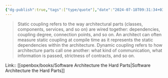 ```yaml
---
{"dg-publish":true,"tags":["type/quote"],"date":"2024-07-18T09:31:34+03:00","title":"static and dymanic coupling","modified_at":"2025-04-24T15:22:44+03:00","aliases":"static and dymanic coupling","permalink":"/mine/quotes/202407180931/","dgPassFrontmatter":true}
---
```



> Static coupling refers to the way architectural parts (classes, components, services, and so on) are wired together: dependencies, coupling degree, connection points, and so on. An architect can often measure static coupling at compile time as it represents the static dependencies within the architecture. Dynamic coupling refers to how architecture parts call one another: what kind of communication, what information is passed, strictness of contracts, and so on.

Link:: [[openbox/books/Software Architecture the Hard Parts|Software Architecture the Hard Parts]]

